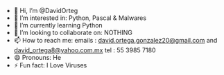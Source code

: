 - 👋 Hi, I’m @DavidOrteg
- 👀 I’m interested in: Python, Pascal & Malwares
- 🌱 I’m currently learning Python
- 💞️ I’m looking to collaborate on: NOTHING
- 📫 How to reach me: emails : david.ortega.gonzalez20@gmail.com and david_ortega8@yahoo.com.mx tel : 55 3985 7180
- 😄 Pronouns: He
- ⚡ Fun fact: I Love Viruses

<!---
DavidOrteg/DavidOrteg is a ✨ special ✨ repository because its `README.md` (this file) appears on your GitHub profile.
You can click the Preview link to take a look at your changes.
--->
